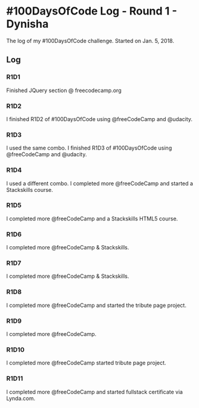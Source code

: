 # #100DaysOfCode Log - Round 1 - Dynisha

The log of my #100DaysOfCode challenge. Started on Jan. 5, 2018.

## Log

### R1D1 
Finished JQuery section @ freecodecamp.org

### R1D2
I finished R1D2 of #100DaysOfCode using @freeCodeCamp and @udacity. 

### R1D3
I used the same combo. I finished R1D3 of #100DaysOfCode using @freeCodeCamp and @udacity. 

### R1D4
I used a different combo. I completed more @freeCodeCamp and started a Stackskills course. 

### R1D5
 I completed more @freeCodeCamp and  a Stackskills HTML5 course. 

### R1D6
 I completed more @freeCodeCamp & Stackskills.
 
 ### R1D7
 I completed more @freeCodeCamp & Stackskills.
 
### R1D8 
I completed more @freeCodeCamp and started the tribute page project. 

 ### R1D9
 I completed more @freeCodeCamp.
 
  ### R1D10
 I completed more @freeCodeCamp started tribute page project.
 
   ### R1D11
 I completed more @freeCodeCamp and started fullstack certificate via Lynda.com.
 

